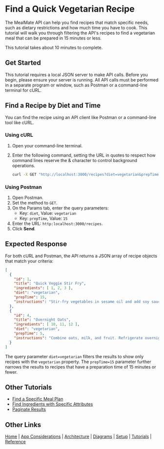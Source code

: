 # Find a Quick Vegetarian Recipe

The MealMate API can help you find recipes that match specific needs, such as dietary restrictions and how much time you have to cook. This tutorial will walk you through filtering the API's recipes to find a vegetarian meal that can be prepared in 15 minutes or less.

This tutorial takes about 10 minutes to complete.

## Get Started

This tutorial requires a local JSON server to make API calls. Before you begin, please ensure your server is running. All API calls must be performed in a separate program or window, such as Postman or a command-line terminal for cURL.

## Find a Recipe by Diet and Time

You can find the recipe using an API client like Postman or a command-line tool like cURL.

### Using cURL

1. Open your command-line terminal.
2. Enter the following command, setting the URL in quotes to respect how command lines reserve the & character to control background operations.

    ```Bash
    curl -X GET "http://localhost:3000/recipes?diet=vegetarian&prepTime=15"`
    ```

### Using Postman

1. Open Postman.
2. Set the method to `GET`.
3. On the Params tab, enter the query parameters:
    * Key: `diet`, Value: `vegetarian`
    * Key: `prepTime`, Value: `15`
4. Enter the URL:
    `http:localhost:3000/recipes`.
5. Click **Send**.

## Expected Response

For both cURL and Postman, the API returns a JSON array of recipe objects that match your criteria:

```json
[
  {
    "id": 1,
    "title": "Quick Veggie Stir Fry",
    "ingredients": [ 1, 2, 3 ],
    "diet": "vegetarian",
    "prepTime": 15,
    "instructions": "Stir-fry vegetables in sesame oil and add soy sauce to taste."
  },
  {
    "id": 4,
    "title": "Overnight Oats",
    "ingredients": [ 10, 11, 12 ],
    "diet": "vegetarian",
    "prepTime": 5,
    "instructions": "Combine oats, milk, and fruit. Refrigerate overnight."
  }
]
```

The query parameter `diet=vegetarian` filters the results to show only recipes with the `vegetarian` property. The `prepTime=15` parameter further narrows the results to recipes that have a preparation time of 15 minutes or fewer.

## Other Tutorials

* [Find a Specific Meal Plan](tut-get-plan-diet-duration.md)
* [Find Ingredients with Specific Attributes](tut-get-ingredients-vegan-protein.md)
* [Paginate Results](tut-get-ingredients-limit-offset.md)

## Other Links

[Home](../index.md) |   [App Considerations](../mmoverview.md)  | [Architecture](../mmarchitecture.md) | [Diagrams](../mmdiagrams.md)  | [Setup](../mmprefland.md) | [Tutorials](../mmtutorial.md) | [Reference](../mmref.md)

